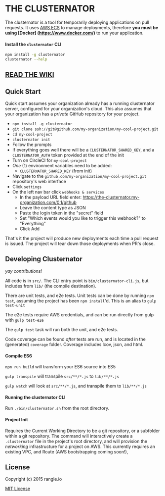 # THE CLUSTERNATOR

The clusternator is a tool for temporarily deploying applications on pull requests.
It uses [AWS ECS](http://docs.aws.amazon.com/AmazonECS/latest/developerguide/Welcome.html)
to manage deployments, therefore **you must be using [Docker]
(https://www.docker.com/)** to run your application.


#### Install the `clusternator` CLI

```sh
npm install -g clusternator
clusternator --help
```

## [READ THE WIKI](https://github.com/rangle/the-clusternator/wiki)

## Quick Start

Quick start assumes your organization already has a running clusternator server,
configured for your organization's cloud.  This also assumes that your
organization has a _private_ GitHub repository for your project.

- `npm install -g clusternator`
- `git clone ssh://git@github.com/my-organization/my-cool-project.git`
- `cd my-cool-project`
- `clusternator init`
- Follow the prompts
- If everything goes well there will be a `CLUSTERNATOR_SHARED_KEY`, and a
`CLUSTERNATOR_AUTH` token provided at the end of the init
- Turn on CircleCI for `my-cool-project`
- _One_ (1) environment variables need to be added:
    - `CLUSTERNATOR_SHARED_KEY` (from init)
- Navigate to the `github.com/my-organization/my-cool-project.git` repository's
web interface
- Click `settings`
- On the left nav bar click `webhooks & services`
  - In the payload URL field enter: https://the-clusternator.my-organization.com/0.1/github
  - Leave the content type as JSON
  - Paste the login token in the "secret" field
  - Set "Which events would you like to trigger this webhook?" to "Everything"
  - Click Add

That's it the project will produce new deployments each time a pull request is
issued.  The project will tear down those deployments when PR's close.



## Developing Clusternator

_yay contributions!_

All code is in `src/`. The CLI entry point is `bin/clusternator-cli.js`,
but includes from `lib/` (the compile destination).

There are unit tests, and e2e tests.  Unit tests can be done by running
`npm test`, assuming the project has been `npm install`'d.  This is an alias
to `gulp test-unit`

The e2e tests require AWS credentials, and can be run directly from gulp with
`gulp test-e2e`

The `gulp test` task will run both the unit, and e2e tests.

Code coverage can be found _after_ tests are run, and is located in the
(generated) `coverage` folder.  Coverage includes lcov, json, and html.

#### Compile ES6

`npm run build` will transform your ES6 source into ES5

`gulp transpile` will transpile `src/**/*.js` to `lib/**/*.js`

`gulp watch` will look at `src/**/*.js`, and transpile them to `lib/**/*.js`



#### Running the clusternator CLI

Run `./bin/clusternator.sh` from the root directory.

#### Project Init

Requires the Current Working Directory to be a git repository, or a subfolder
within a git repository.  The command will interactively create a
`.clusternator` file in the project\'s root directory, and will provision the
*networking* infrastructure for a project on AWS.  This currently requires an
existing VPC, and Route (AWS bootstrapping coming soon!),

## License

Copyright (c) 2015 rangle.io

[MIT License][MIT]

[MIT]: ./LICENSE "Mit License"
